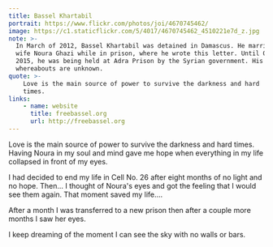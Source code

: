 ```yaml
---
title: Bassel Khartabil
portrait: https://www.flickr.com/photos/joi/4670745462/
image: https://c1.staticflickr.com/5/4017/4670745462_4510221e7d_z.jpg
note: >-
  In March of 2012, Bassel Khartabil was detained in Damascus. He married his
  wife Noura Ghazi while in prison, where he wrote this letter. Until October
  2015, he was being held at Adra Prison by the Syrian government. His current
  whereabouts are unknown.
quote: >-
    Love is the main source of power to survive the darkness and hard
    times.
links:
    - name: website
      title: freebassel.org
      url: http://freebassel.org
---
```


Love is the main source of power to survive the darkness and hard
times. Having Noura in my soul and mind gave me hope when everything in
my life collapsed in front of my eyes.

I had decided to end my life in Cell No. 26 after eight months of no
light and no hope. Then... I thought of Noura's eyes and got the feeling
that I would see them again. That moment saved my life....

After a month I was transferred to a new prison then after a couple more
months I saw her eyes.

I keep dreaming of the moment I can see the sky with no walls or bars.

